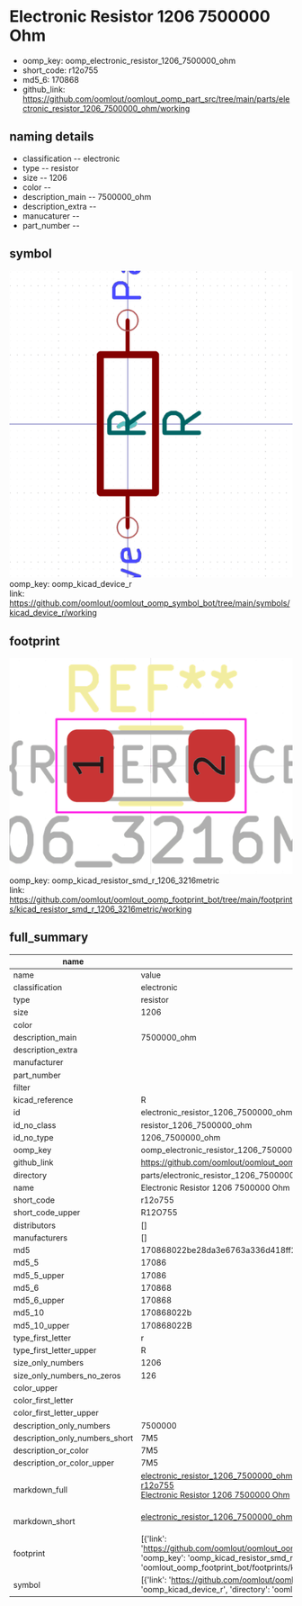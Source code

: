 # Electronic Resistor 1206 7500000 Ohm

  
* oomp_key: oomp_electronic_resistor_1206_7500000_ohm 
* short_code: r12o755
* md5_6: 170868  
* github_link: https://github.com/oomlout/oomlout_oomp_part_src/tree/main/parts/electronic_resistor_1206_7500000_ohm/working  
## naming details
* classification -- electronic
* type -- resistor
* size -- 1206
* color -- 
* description_main -- 7500000_ohm
* description_extra -- 
* manucaturer -- 
* part_number -- 



## symbol

![](symbol/0/working/working_600.png)  
oomp_key: oomp_kicad_device_r  
link: https://github.com/oomlout/oomlout_oomp_symbol_bot/tree/main/symbols/kicad_device_r/working  

## footprint

![](footprint/0/working/working_600.png)  
oomp_key: oomp_kicad_resistor_smd_r_1206_3216metric  
link: https://github.com/oomlout/oomlout_oomp_footprint_bot/tree/main/footprints/kicad_resistor_smd_r_1206_3216metric/working  

## full_summary
| name | value | 
| --- | --- | 
| name | value | 
| classification | electronic | 
| type | resistor | 
| size | 1206 | 
| color |  | 
| description_main | 7500000_ohm | 
| description_extra |  | 
| manufacturer |  | 
| part_number |  | 
| filter |  | 
| kicad_reference | R | 
| id | electronic_resistor_1206_7500000_ohm | 
| id_no_class | resistor_1206_7500000_ohm | 
| id_no_type | 1206_7500000_ohm | 
| oomp_key | oomp_electronic_resistor_1206_7500000_ohm | 
| github_link | https://github.com/oomlout/oomlout_oomp_part_src/tree/main/parts/electronic_resistor_1206_7500000_ohm/working | 
| directory | parts/electronic_resistor_1206_7500000_ohm | 
| name | Electronic Resistor 1206 7500000 Ohm | 
| short_code | r12o755 | 
| short_code_upper | R12O755 | 
| distributors | [] | 
| manufacturers | [] | 
| md5 | 170868022be28da3e6763a336d418ff2 | 
| md5_5 | 17086 | 
| md5_5_upper | 17086 | 
| md5_6 | 170868 | 
| md5_6_upper | 170868 | 
| md5_10 | 170868022b | 
| md5_10_upper | 170868022B | 
| type_first_letter | r | 
| type_first_letter_upper | R | 
| size_only_numbers | 1206 | 
| size_only_numbers_no_zeros | 126 | 
| color_upper |  | 
| color_first_letter |  | 
| color_first_letter_upper |  | 
| description_only_numbers | 7500000 | 
| description_only_numbers_short | 7M5 | 
| description_or_color | 7M5 | 
| description_or_color_upper | 7M5 | 
| markdown_full | [electronic_resistor_1206_7500000_ohm](https://github.com/oomlout/oomlout_oomp_part_src/tree/main/parts/electronic_resistor_1206_7500000_ohm/working)<br>[r12o755](https://github.com/oomlout/oomlout_oomp_part_src/tree/main/parts/electronic_resistor_1206_7500000_ohm/working)<br>[Electronic Resistor 1206 7500000 Ohm](https://github.com/oomlout/oomlout_oomp_part_src/tree/main/parts/electronic_resistor_1206_7500000_ohm/working)<br><br> | 
| markdown_short | [electronic_resistor_1206_7500000_ohm](https://github.com/oomlout/oomlout_oomp_part_src/tree/main/parts/electronic_resistor_1206_7500000_ohm/working)<br><br> | 
| footprint | [{'link': 'https://github.com/oomlout/oomlout_oomp_footprint_bot/tree/main/foootprntss/kicad_resistor_smd_r_1206_3216metric', 'oomp_key': 'oomp_kicad_resistor_smd_r_1206_3216metric', 'directory': 'oomlout_oomp_footprint_bot/footprints/kicad_resistor_smd_r_1206_3216metric//working/working.kicad_mod'}] | 
| symbol | [{'link': 'https://github.com/oomlout/oomlout_oomp_symbol_bot/tree/main/symbols/kicad_device_r', 'oomp_key': 'oomp_kicad_device_r', 'directory': 'oomlout_oomp_symbol_bot/symbols/kicad_device_r//working/working.kicad_sym'}] | 
